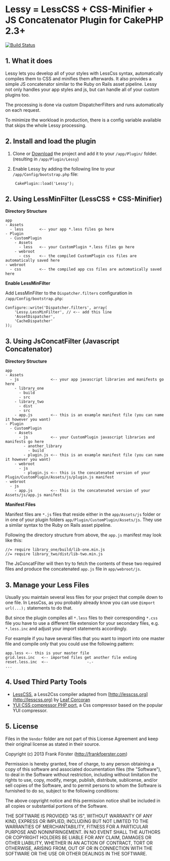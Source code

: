 # Lessy = LessCSS + CSS-Minifier + JS Concatenator Plugin for CakePHP 2.3+
[![Build Status](https://travis-ci.org/frankfoerster/cakephp-lessy.png?branch=master)](https://travis-ci.org/frankfoerster/cakephp-lessy)

## 1. What it does

Lessy lets you develop all of your styles with LessCss syntax, automatically compiles them to CSS and minifies them afterwards. It also provides a simple JS concatenator similar to the Ruby on Rails asset pipeline. Lessy not only handles your app styles and js, but can handle all of your custom plugins too.

The processing is done via custom DispatcherFilters and runs automatically on each request.

To minimize the workload in production, there is a config variable available that skips the whole Lessy processing.

## 2. Install and load the plugin

1. Clone or [Download](http://github.com/frankfoerster/cakephp-lessy/zipball/master) the project and add it to your `/app/Plugin/` folder. (resulting in `/app/Plugin/Lessy`)
2. Enable Lessy by adding the following line to your `/app/Config/bootstrap.php` file:

        CakePlugin::load('Lessy');

## 2. Using LessMinFilter (LessCSS + CSS-Minifier)

**Directory Structure**

    app
    - Assets
      - less       <-- your app *.less files go here
    - Plugin
      - CustomPlugin
        - Assets
          - less   <-- your CustomPlugin *.less files go here
        - webroot
          - css    <-- the compiled CustomPlugin css files are automatically saved here
    - webroot
      - css        <-- the compiled app css files are automatically saved here

**Enable LessMinFilter**

Add LessMinFilter to the `Dispatcher.filters` configuration in `/app/Config/bootstrap.php`:

    Configure::write('Dispatcher.filters', array(
        'Lessy.LessMinFilter', // <-- add this line
        'AssetDispatcher',
        'CacheDispatcher'
    ));

## 3. Using JsConcatFilter (Javascript Concatenator)

**Directory Structure**

    app
    - Assets
      - js              <-- your app javascript libraries and manifests go here
        - library_one
          - build
          - src
        - library_two
          - dist
          - src
        - app.js        <-- this is an example manifest file (you can name it however you want)
    - Plugin
      - CustomPlugin
        - Assets
          - js          <-- your CustomPlugin javascript libraries and manifests go here
            - another_library
              - build
            - plugin.js <-- this is an example manifest file (you can name it however you want)
        - webroot
          - js
            - plugin.js <-- this is the concatenated version of your Plugin/CustomPlugin/Assets/js/plugin.js manifest
    - webroot
      - js
        - app.js        <-- this is the concatenated version of your Assets/js/app.js manifest

**Manifest Files**

Manifest files are `*.js` files that reside either in the `app/Assets/js` folder or in one of your plugin folders `app/Plugin/CustomPlugin/Assets/js`.
They use a similar syntax to the Ruby on Rails asset pipeline.

Following the directory structure from above, the `app.js` manifest may look like this:

    //= require library_one/build/lib-one.min.js
    //= require library_two/dist/lib-two.min.js

The JsConcatFilter will then try to fetch the contents of these two required files and produce the concatenated `app.js` file in `app/webroot/js`.

## 3. Manage your Less Files

Usually you maintain several less files for your project that compile down to one file. In LessCss, as you probably already know you can use `@import url(...);` statements to do that.

But since the plugin compiles all `*.less` files to their corresponding `*.css` file you have to use a different file extension for your secondary files, e.g. `*.less.inc` and adjust your import statements accordingly.

For example if you have several files that you want to import into one master file and compile only that you could use the following pattern:

    app.less <-- this is your master file
    grid.less.inc   <-- imported files get another file ending
    reset.less.inc  <--                 -.-
    ...

## 4. Used Third Party Tools

* [LessCSS](http://leafo.net/lessphp), a Less2Css compiler adapted from [http://lesscss.org](http://lesscss.org) by [Leaf Corcoran](mailto://leafot@gmail.com)
* [YUI CSS compressor PHP port](https://github.com/tubalmartin/YUI-CSS-compressor-PHP-port), a Css compressor based on the popular YUI compressor.

## 5. License

Files in the `Vendor` folder are not part of this License Agreement and keep their original license as stated in their source.

Copyright (c) 2013 Frank Förster (http://frankfoerster.com)

Permission is hereby granted, free of charge, to any person obtaining a copy
of this software and associated documentation files (the "Software"), to deal
in the Software without restriction, including without limitation the rights
to use, copy, modify, merge, publish, distribute, sublicense, and/or sell
copies of the Software, and to permit persons to whom the Software is
furnished to do so, subject to the following conditions:

The above copyright notice and this permission notice shall be included in
all copies or substantial portions of the Software.

THE SOFTWARE IS PROVIDED "AS IS", WITHOUT WARRANTY OF ANY KIND, EXPRESS OR
IMPLIED, INCLUDING BUT NOT LIMITED TO THE WARRANTIES OF MERCHANTABILITY,
FITNESS FOR A PARTICULAR PURPOSE AND NONINFRINGEMENT. IN NO EVENT SHALL THE
AUTHORS OR COPYRIGHT HOLDERS BE LIABLE FOR ANY CLAIM, DAMAGES OR OTHER
LIABILITY, WHETHER IN AN ACTION OF CONTRACT, TORT OR OTHERWISE, ARISING FROM,
OUT OF OR IN CONNECTION WITH THE SOFTWARE OR THE USE OR OTHER DEALINGS IN
THE SOFTWARE.
